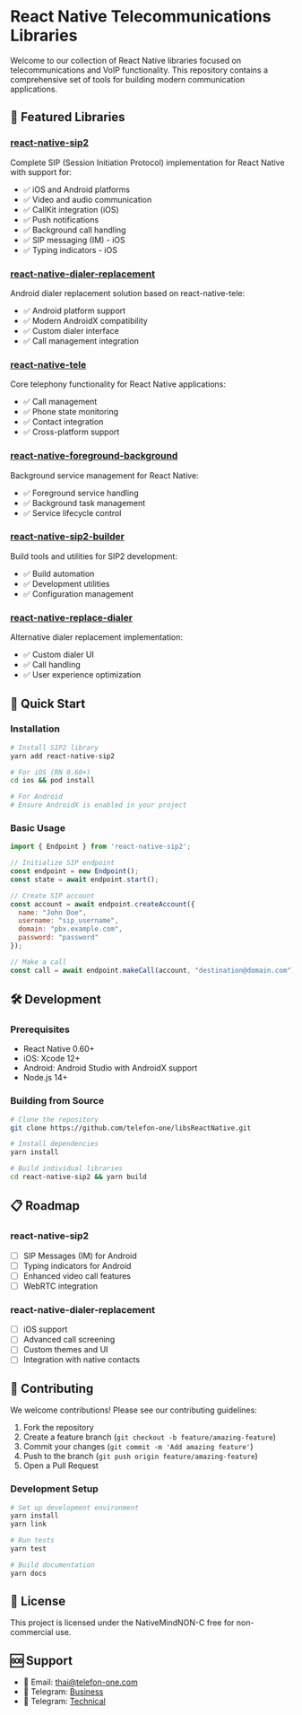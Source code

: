 # React Native Telecommunications Libraries

Welcome to our collection of React Native libraries focused on telecommunications and VoIP functionality. This repository contains a comprehensive set of tools for building modern communication applications.

## 📱 Featured Libraries

### [react-native-sip2](https://github.com/telefon-one/react-native-sip2)
Complete SIP (Session Initiation Protocol) implementation for React Native with support for:
- ✅ iOS and Android platforms
- ✅ Video and audio communication
- ✅ CallKit integration (iOS)
- ✅ Push notifications
- ✅ Background call handling
- ✅ SIP messaging (IM) - iOS
- ✅ Typing indicators - iOS

### [react-native-dialer-replacement](https://github.com/telefon-one/react-native-dialer-replacement)
Android dialer replacement solution based on react-native-tele:
- ✅ Android platform support
- ✅ Modern AndroidX compatibility
- ✅ Custom dialer interface
- ✅ Call management integration

### [react-native-tele](https://github.com/telefon-one/react-native-tele)
Core telephony functionality for React Native applications:
- ✅ Call management
- ✅ Phone state monitoring
- ✅ Contact integration
- ✅ Cross-platform support

### [react-native-foreground-background](https://github.com/telefon-one/react-native-foreground-background)
Background service management for React Native:
- ✅ Foreground service handling
- ✅ Background task management
- ✅ Service lifecycle control

### [react-native-sip2-builder](https://github.com/telefon-one/react-native-sip2-builder)
Build tools and utilities for SIP2 development:
- ✅ Build automation
- ✅ Development utilities
- ✅ Configuration management

### [react-native-replace-dialer](https://github.com/telefon-one/react-native-replace-dialer)
Alternative dialer replacement implementation:
- ✅ Custom dialer UI
- ✅ Call handling
- ✅ User experience optimization

## 🚀 Quick Start

### Installation

```bash
# Install SIP2 library
yarn add react-native-sip2

# For iOS (RN 0.60+)
cd ios && pod install

# For Android
# Ensure AndroidX is enabled in your project
```

### Basic Usage

```javascript
import { Endpoint } from 'react-native-sip2';

// Initialize SIP endpoint
const endpoint = new Endpoint();
const state = await endpoint.start();

// Create SIP account
const account = await endpoint.createAccount({
  name: "John Doe",
  username: "sip_username",
  domain: "pbx.example.com",
  password: "password"
});

// Make a call
const call = await endpoint.makeCall(account, "destination@domain.com");
```

## 🛠️ Development

### Prerequisites
- React Native 0.60+
- iOS: Xcode 12+
- Android: Android Studio with AndroidX support
- Node.js 14+

### Building from Source

```bash
# Clone the repository
git clone https://github.com/telefon-one/libsReactNative.git

# Install dependencies
yarn install

# Build individual libraries
cd react-native-sip2 && yarn build
```

## 📋 Roadmap

### react-native-sip2
- [ ] SIP Messages (IM) for Android
- [ ] Typing indicators for Android
- [ ] Enhanced video call features
- [ ] WebRTC integration

### react-native-dialer-replacement
- [ ] iOS support
- [ ] Advanced call screening
- [ ] Custom themes and UI
- [ ] Integration with native contacts

## 🤝 Contributing

We welcome contributions! Please see our contributing guidelines:

1. Fork the repository
2. Create a feature branch (`git checkout -b feature/amazing-feature`)
3. Commit your changes (`git commit -m 'Add amazing feature'`)
4. Push to the branch (`git push origin feature/amazing-feature`)
5. Open a Pull Request

### Development Setup

```bash
# Set up development environment
yarn install
yarn link

# Run tests
yarn test

# Build documentation
yarn docs
```

## 📄 License

This project is licensed under the NativeMindNON-C free for non-commercial use.

## 🆘 Support

- 📧 Email: thai@telefon-one.com
- 💬 Telegram: [Business](https://t.me/ur369)
- 💬 Telegram: [Technical](https://t.me/AntonDodonov)
